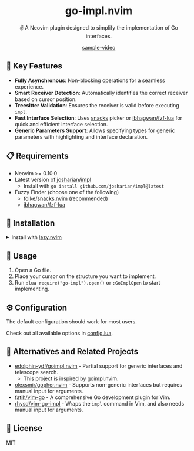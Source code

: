 <!-- markdownlint-disable no-inline-html -->
<!-- markdownlint-disable first-line-heading -->

<div align="center">

# go-impl.nvim

✌️ A Neovim plugin designed to simplify the implementation of Go interfaces.

[sample-video]

</div>

## 🌟 Key Features

- **Fully Asynchronous**:
  Non-blocking operations for a seamless experience.
- **Smart Receiver Detection**:
  Automatically identifies the correct receiver based on cursor position.
- **Treesitter Validation**:
  Ensures the receiver is valid before executing `impl`.
- **Fast Interface Selection**:
  Uses [snacks][snacks-url] picker or [ibhagwan/fzf-lua](fzf-lua-url) for quick
  and efficient interface selection.
- **Generic Parameters Support**:
  Allows specifying types for generic parameters with highlighting and interface
  declaration.

## 📋 Requirements

- Neovim >= 0.10.0
- Latest version of [josharian/impl][impl]
  - Install with `go install github.com/josharian/impl@latest`
- Fuzzy Finder (choose one of the following)
  - [folke/snacks.nvim][snacks-url] (recommended)
  - [ibhagwan/fzf-lua][fzf-lua-url]

## 🚚 Installation

<details>
<summary>Install with <a href="https://github.com/folke/lazy.nvim">lazy.nvim</a></summary>

```lua
{
  "fang2hou/go-impl.nvim",
  ft = "go",
  dependencies = {
    "MunifTanjim/nui.nvim",
    "nvim-lua/plenary.nvim",

    -- Choose one of the following fuzzy finder
    "folke/snacks.nvim",
    "ibhagwan/fzf-lua",
  },
  opts = {},
  keys = {
    {
      "<leader>Gi",
      function()
        require("go-impl").open()
      end,
      mode = { "n" },
      desc = "Go Impl",
    },
  },
}
```

</details>

## 🚀 Usage

1. Open a Go file.
2. Place your cursor on the structure you want to implement.
3. Run `:lua require("go-impl").open()` or `:GoImplOpen` to start implementing.

## ⚙️ Configuration

The default configuration should work for most users.

Check out all available options in [config.lua](lua/go-impl/config.lua).

## 🔄 Alternatives and Related Projects

- [edolphin-ydf/goimpl.nvim][goimpl.nvim] -
  Partial support for generic interfaces and telescope search.
  - This project is inspired by goimpl.nvim.
- [olexsmir/gopher.nvim][gopher.nvim] -
  Supports non-generic interfaces but requires manual input for arguments.
- [fatih/vim-go][vim-go] -
  A comprehensive Go development plugin for Vim.
- [rhysd/vim-go-impl][vim-go-impl] -
  Wraps the `impl` command in Vim, and also needs manual input for arguments.

## 🪪 License

MIT

<!-- LINKS -->

[impl]: https://github.com/josharian/impl
[sample-video]: https://github.com/user-attachments/assets/0f03a4f0-536c-42c1-a436-ada1775439ed
[snacks-url]: https://github.com/folke/snacks.nvim
[fzf-lua-url]: https://github.com/ibhagwan/fzf-lua
[goimpl.nvim]: https://github.com/edolphin-ydf/goimpl.nvim
[gopher.nvim]: https://github.com/olexsmir/gopher.nvim
[vim-go]: https://github.com/fatih/vim-go
[vim-go-impl]: https://github.com/rhysd/vim-go-impl
